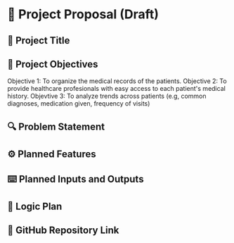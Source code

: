 # 📌 Project Proposal (Draft)

## 📝 Project Title  


## 🎯 Project Objectives  
Objective 1: To organize the medical records of the patients.
Objective 2: To provide healthcare profesionals with easy access to each patient's medical history.
Objevtive 3: To analyze trends across patients (e.g, common diagnoses, medication given, frequency of visits)


## 🔍 Problem Statement  


## ⚙️ Planned Features  


## ⌨️ Planned Inputs and Outputs  


## 🧠 Logic Plan  


## 📂 GitHub Repository Link  


